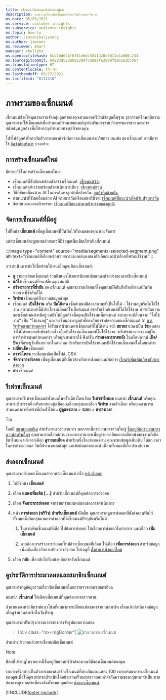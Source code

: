 ```yaml
---
title: เซ็กเมนต์ในข้อมูลเชิงลึกของผู้ชม
description: ภาพรวมเกี่ยวกับเซ็กเมนต์และวิธีสร้างและจัดการ
ms.date: 05/03/2021
ms.service: customer-insights
ms.subservice: audience-insights
ms.topic: how-to
author: JimsonChalissery
ms.author: jimsonc
ms.reviewer: mhart
manager: shellyha
ms.openlocfilehash: 6cb7bd62bf0f61e6dc5811b20e5011e4a086c743
ms.sourcegitcommit: 84283d523a891298fca8aaf629d9f9ab2a1bc067
ms.translationtype: HT
ms.contentlocale: th-TH
ms.lasthandoff: 05/27/2021
ms.locfileid: "6111410"
---
```

# <a name="segments-overview"></a>ภาพรวมของเซ็กเมนต์

เซ็กเมนต์ช่วยให้คุณสามารถจัดกลุ่มลูกค้าของคุณตามแอตทริบิวต์ข้อมูลพื้นฐาน ธุรกรรมหรือพฤติกรรม คุณสามารถใช้เซ็กเมนต์เพื่อกำหนดเป้าหมายแคมเปญส่งเสริมการขาย กิจกรรมการขาย และการสนับสนุนลูกค้า เพื่อให้บรรลุเป้าหมายทางธุรกิจของคุณ

โปรไฟล์ลูกค้าที่ตรงกับตัวกรองของคำจำกัดความเซ็กเมนต์จะเรียกว่า *สมาชิก* ของเซ็กเมนต์ อาจมีการใช้ [ขีดจำกัดบริการ](service-limits.md) บางอย่าง

## <a name="create-a-new-segment"></a>การสร้างเซ็กเมนต์ใหม่

มีหลายวิธีในการสร้างเซ็กเมนต์ใหม่: 

- เซ็กเมนต์ที่ซับซ้อนพร้อมตัวสร้างเซ็กเมนต์: [เซ็กเมนต์ว่าง](segment-builder.md#create-a-new-segment)
- เซ็กเมนต์อย่างง่ายพร้อมตัวดำเนินการเดียว: [เซ็กเมนต์ด่วน](segment-builder.md#quick-segments)
- วิธีที่ขับเคลื่อนด้วย AI ในการค้นหาลูกค้าที่คล้ายกัน: [ลูกค้าที่คล้ายกัน](find-similar-customer-segments.md)
- คำแนะนำที่ขับเคลื่อนด้วย AI ตามการวัดหรือแอตทริบิวต์: [เซ็กเมนต์ที่แนะนำเพื่อปรับปรุงการวัด](suggested-segments.md)
- ข้อเสนอแนะตามกิจกรรม: [เซ็กเมนต์ที่แนะนำตามกิจกรรมของลูกค้า](suggested-segments-activity.md)

## <a name="manage-existing-segments"></a>จัดการเซ็กเมนต์ที่มีอยู่

ไปที่หน้า **เซ็กเมนต์** เพื่อดูเซ็กเมนต์ที่บันทึกไว้ทั้งหมดของคุณ และจัดการ

แต่ละเซ็กเมนต์จะถูกแทนด้วยแถวที่มีข้อมูลเพิ่มเติมเกี่ยวกับเซ็กเมนต์

:::image type="content" source="media/segments-selected-segment.png" alt-text="เซ็กเมนต์ที่เลือกพร้อมรายการแบบหล่นลงของตัวเลือกและตัวเลือกที่พร้อมใช้งาน":::

การดำเนินการต่อไปนี้พร้อมใช้งานเมื่อคุณเลือกเซ็กเมนต์:

- **ดู** รายละเอียดเซ็กเมนต์ รวมถึงแนวโน้มการนับสมาชิกแสดงตัวอย่างของสมาชิกเซ็กเมนต์
- **แก้ไข** เซ็กเมนต์ที่จะเปลี่ยนคุณสมบัติ
- **สร้างรายการที่ซ้ำกัน** ของเซ็กเมนต์ คุณสามารถเลือกแก้ไขคุณสมบัติทันทีหรือเพียงแค่บันทึกรายการที่ซ้ำกันก็ได้
- **รีเฟรช** เซ็กเมนต์ที่จะรวมข้อมูลล่าสุด
- เซ็กเมนต์ **เปิดใช้งาน** หรือ **ปิดใช้งาน** เซ็กต์เมนต์มีสองสถานะที่เป็นไปได้ - ใช้งานอยู่หรือไม่ได้ใช้งาน สถานะเหล่านี้มีประโยชน์เมื่อแก้ไขเซ็กต์เมนต์ สำหรับเซ็กต์เมนต์ที่ไม่ได้ใช้งาน คำจำกัดความของเซ็กต์เมนต์จะมีอยู่ แต่ยังไม่มีลูกค้า เมื่อคุณเปิดใช้งานเซ็กต์เมนต์ สถานะจะเปลี่ยนจาก "ไม่ใช้งาน" เป็น "ใช้งานอยู่" และจะเริ่มมองหาลูกค้าที่ตรงกับคำจำกัดความของเซ็กต์เมนต์ ถ้า [การรีเฟรชตามกำหนดการ](system.md#schedule-tab) ได้รับการกำหนดค่าเซ็กเมนต์ที่ไม่ใช้งาน จะมี **สถานะ** แสดงเป็น **ข้าม** แสดงว่าไม่ได้พยายามรีเฟรชด้วยซ้ำ เมื่อเปิดใช้งานเซ็กเมนต์ที่ไม่ได้ใช้งาน จะรีเฟรชและจะรวมอยู่ในการรีเฟรชตามกำหนดการ
  หรือคุณสามารถใช้ ฟังก์ชั่น **กำหนดการภายหลัง** ในดร็อปดาวน์ **เปิด/ปิด** เพื่อระบุวันที่และเวลาในอนาคต สำหรับการเปิดใช้งานและปิดใช้งานเซ็กเมนต์ใดโดยเฉพาะ
- **เปลี่ยนชื่อ** เซ็กเมนต์
- **ดาวน์โหลด** รายชื่อสมาชิกเป็นไฟล์ .CSV
- **จัดการการส่งออก** เพื่อดูเซ็กเมนต์ที่เกี่ยวข้องกับการส่งออกและจัดการ [เรียนรู้เพิ่มเติมเกี่ยวกับการส่งออก](export-destinations.md)
- **ลบ** เซ็กเมนต์

## <a name="refresh-segments"></a>รีเฟรชเซ็กเมนต์

คุณสามารถรีเฟรชเซ็กเมนต์ทั้งหมดในครั้งเดียวโดยเลือก **รีเฟรชทั้งหมด** บนหน้า **เซ็กเมนต์** หรือคุณสามารถรีเฟรชหนึ่งหรือหลายกลุ่มเมื่อคุณเลือกกลุ่มและเลือก **รีเฟรช** จากตัวเลือก หรือคุณสามารถกำหนดค่าการรีเฟรชที่เกิดซ้ำได้บน **ผู้ดูแลระบบ** > **ระบบ** > **ตารางเวลา**

> [!TIP]
> โดยมี [สถานะหกชนิด](system.md#status-types) สำหรับงาน/กระบวนการ นอกจากนี้กระบวนการส่วนใหญ่ [ขึ้นอยู่กับกระบวนการดาวน์สตรีมอื่นๆ](system.md#refresh-policies) คุณสามารถเลือกสถานะของกระบวนการเพื่อดูรายละเอียดความคืบหน้าของงานที่เกิดขึ้นทั้งหมด หลังจากเลือก **ดูรายละเอียด** สำหรับหนึ่งในงานของงาน คุณจะพบข้อมูลเพิ่มเติม ได้แก่ เวลาในการประมวลผล วันที่ประมวลผลล่าสุด และข้อผิดพลาดและคำเตือนทั้งหมดที่เกี่ยวข้องกับงาน

## <a name="export-segments"></a>ส่งออกเซ็กเมนต์

คุณสามารถส่งออกเซ็กเมนต์จากหน้าเซ็กเมนต์ หรือ [หน้าส่งออก](export-destinations.md) 

1. ไปยังหน้า **เซ็กเมนต์**

1. เลือก **แสดงเพิ่มเติม [...]** สำหรับเซ็กเมนต์ที่คุณต้องการส่งออก

1. เลือก **จัดการการส่งออก** จากรายการแบบหล่นลงของการดำเนินการ

1. หน้า **การส่งออก (พรีวิว) สำหรับเซ็กเมนต์** เปิดขึ้น คุณสามารถดูการส่งออกที่ตั้งค่าคอนฟิกไว้ทั้งหมดซึ่งจัดกลุ่มตามการส่งออกที่มีเซ็กเมนต์ปัจจุบันหรือไม่มี

   1. ในการเพิ่มเซ็กเมนต์ที่เลือกไปยังการส่งออก ให้เลือกการส่งออกในรายการ และเลือก **เพิ่มเซ็กเมนต์**

   1. หากต้องการสร้างการส่งออกใหม่ด้วยเซ็กเมนต์ที่เลือก ให้เลือก **เพิ่มการส่งออก** สำหรับข้อมูลเพิ่มเติมเกี่ยวกับการสร้างการส่งออก โปรดดูที่ [ตั้งค่าการส่งออกใหม่](export-destinations.md#set-up-a-new-export)

1. เลือก **กลับ** เพื่อกลับไปยังหน้าหลักสำหรับเซ็กเมนต์

## <a name="view-processing-history-and-segment-members"></a>ดูประวัติการประมวลผลและสมาชิกเซ็กเมนต์

คุณสามารถดูข้อมูลรวมเกี่ยวกับเซ็กเมนต์โดยการตรวจสอบรายละเอียด

บนหน้า **เซ็กเมนต์** ให้เลือกเซ็กเมนต์ที่คุณต้องการตรวจทาน

ส่วนบนของหน้ามีกราฟแนวโน้มที่แสดงการเปลี่ยนแปลงของจำนวนสมาชิก เลื่อนเม้าส์เหนือจุดข้อมูลเพื่อดูจำนวนสมาชิกในวันที่ระบุ

คุณสามารถปรับปรุงกรอบเวลาของการจัดรูปแบบการแสดง

> [!div class="mx-imgBorder"]
> ![ช่วงเวลาของเซ็กเมนต์](media/segment-time-range.png "ช่วงเวลาของเซ็กเมนต์")

ส่วนล่างประกอบด้วยรายชื่อสมาชิกเซ็กเมนต์

> [!NOTE]
> ฟิลด์ที่ปรากฏในรายการนี้ขึ้นอยู่กับแอตทริบิวต์ของเอนทิตีของเซ็กเมนต์ของคุณ
>
>รายการดังกล่าวเป็นตัวอย่างของสมาชิกเซ็กเมนต์ที่ตรงกันและแสดง 100 เรกคอร์ดแรกของเซ็กเมนต์ของคุณเพื่อให้คุณสามารถประเมินได้อย่างรวดเร็วและตรวจสอบคำจำกัดความของกลุ่มหากจำเป็น หากต้องการดูเรกคอร์ดที่ตรงกันทั้งหมด คุณต้อง [ส่งออกเซ็กเมนต์](export-destinations.md).

[!INCLUDE[footer-include](../includes/footer-banner.md)] 
